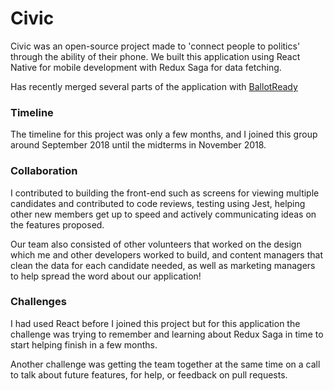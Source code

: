 # Civic
Civic was an open-source project made to 'connect people to politics' through the ability of their phone.
We built this application using React Native for mobile development with Redux Saga for data fetching.

Has recently merged several parts of the application with [BallotReady](ballotready.com)

### Timeline
The timeline for this project was only a few months, and I joined this group around September 2018 until the midterms in November 2018.

### Collaboration
I contributed to building the front-end such as screens for viewing multiple candidates and contributed to code reviews, testing using Jest, helping other new members get up to speed and actively communicating ideas on the features proposed. 

Our team also consisted of other volunteers that worked on the design which me and other developers worked to build, and content managers that clean the data for each candidate needed, as well as marketing managers to help spread the word about our application!

### Challenges
I had used React before I joined this project but for this application the challenge was trying to remember and learning about Redux Saga in time to start helping finish in a few months.

Another challenge was getting the team together at the same time on a call to talk about future features, for help, or feedback on pull requests. 


